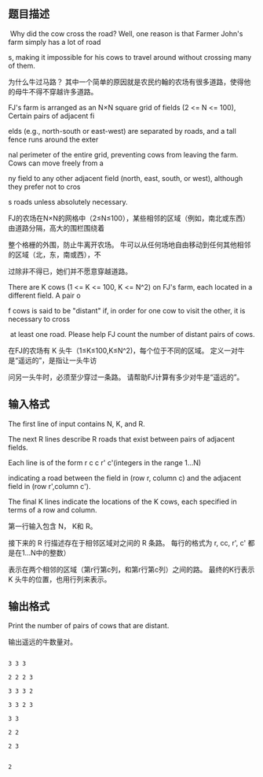 ## 题目描述

<p> Why did the cow cross the road? Well, one reason is that Farmer John's farm simply has a lot of road</p>
<div>
 s, making it impossible for his cows to travel around without crossing many of them.
</div>
<div></div>
<div>
 为什么牛过马路？ 其中一个简单的原因就是农民约翰的农场有很多道路，使得他的母牛不得不穿越许多道路。
</div>
<div></div>
<div>
 FJ's farm is arranged as an N×N square grid of fields (2 <= N <= 100), Certain pairs of adjacent fi
</div>
<div>
 elds (e.g., north-south or east-west) are separated by roads, and a tall fence runs around the exter
</div>
<div>
 nal perimeter of the entire grid, preventing cows from leaving the farm. Cows can move freely from a
</div>
<div>
 ny field to any other adjacent field (north, east, south, or west), although they prefer not to cros
</div>
<div>
 s roads unless absolutely necessary.
</div>
<div></div>
<div>
 FJ的农场在N×N的网格中（2≤N≤100），某些相邻的区域（例如，南北或东西）由道路分隔，高大的围栏围绕着
</div>
<div>
 整个格栅的外围，防止牛离开农场。 牛可以从任何场地自由移动到任何其他相邻的区域（北，东，南或西），不
</div>
<div>
 过除非不得已，她们并不愿意穿越道路。
</div>
<div></div>
<div>
 There are K cows (1 <= K <= 100, K <= N^2) on FJ's farm, each located in a different field. A pair o
</div>
<div>
 f cows is said to be "distant" if, in order for one cow to visit the other, it is necessary to cross
</div>
<div>
  at least one road. Please help FJ count the number of distant pairs of cows.
</div>
<div></div>
<div>
 在FJ的农场有 K 头牛（1≤K≤100,K≤N^2)，每个位于不同的区域。 定义一对牛是“遥远的”，是指让一头牛访
</div>
<div>
 问另一头牛时，必须至少穿过一条路。 请帮助FJ计算有多少对牛是“遥远的”。
</div>
<div></div>

## 输入格式

<p>The first line of input contains N, K, and R. </p>
<div>
 The next R lines describe R roads that exist between pairs of adjacent fields. 
</div>
<div>
 Each line is of the form r c c r' c'(integers in the range 1…N)
</div>
<div>
 indicating a road between the field in (row r, column c) and the adjacent field in (row r',column c'). 
</div>
<div>
 The final K lines indicate the locations of the K cows, each specified in terms of a row and column.
</div>
<div></div>
<div>
 第一行输入包含 N， K和 R。
</div>
<div>
 接下来的 R 行描述存在于相邻区域对之间的 R 条路。 每行的格式为 r, cc, r', c' 都是在1...N中的整数）
</div>
<div>
 表示在两个相邻的区域（第r行第c列，和第r行第c列）之间的路。 最终的K行表示 K 头牛的位置，也用行列来表示。
</div>
<div></div>

## 输出格式

<div>
 Print the number of pairs of cows that are distant.
</div>
<div>
 输出遥远的牛数量对。
</div>

```input1
3 3 3
2 2 2 3
3 3 3 2
3 3 2 3
3 3
2 2
2 3
```
```output1
2
```
